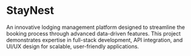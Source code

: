 # StayNest
 An innovative lodging management platform designed to streamline the booking process through advanced data-driven features. This project demonstrates expertise in full-stack  development, API integration, and UI/UX design for scalable, user-friendly applications.
